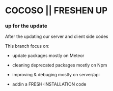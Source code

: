 # COCOSO || FRESHEN UP

### up for the update 

After the updating our server and client side codes

This branch focus on:

- update packages mostly on Meteor

- cleaning deprecated packages mostly on Npm

- improving & debuging mostly on server/api 

- addin a FRESH-INSTALLATION code